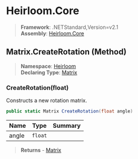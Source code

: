 # Heirloom.Core

> **Framework**: .NETStandard,Version=v2.1  
> **Assembly**: [Heirloom.Core][0]

## Matrix.CreateRotation (Method)

> **Namespace**: [Heirloom][0]  
> **Declaring Type**: [Matrix][1]

### CreateRotation(float)

Constructs a new rotation matrix.

```cs
public static Matrix CreateRotation(float angle)
```

| Name  | Type    | Summary |
|-------|---------|---------|
| angle | `float` |         |

> **Returns** - [Matrix][1]

[0]: ../../../Heirloom.Core.md
[1]: ../Matrix.md
